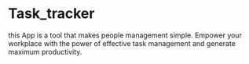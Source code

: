 # Task_tracker
this App is a tool that makes people management simple. Empower your workplace with the power of effective task management and generate maximum productivity.
